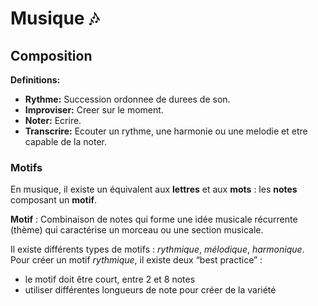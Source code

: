 # Musique :notes:
## Composition
**Definitions:**
- **Rythme:** Succession ordonnee de durees de son.
- **Improviser:** Creer sur le moment.
- **Noter:** Ecrire.
- **Transcrire:** Ecouter un rythme, une harmonie ou une melodie et etre capable de la noter.

### Motifs
En musique, il existe un équivalent aux **lettres** et aux **mots** : les **notes** composant un **motif**.

**Motif** : Combinaison de notes qui forme une idée musicale récurrente (thème) qui caractérise un morceau ou une section musicale.

Il existe différents types de motifs : *rythmique*, *mélodique*, *harmonique*.
Pour créer un motif *rythmique*, il existe deux “best practice” :
- le motif doit être court, entre 2 et 8 notes
- utiliser différentes longueurs de note pour créer de la variété
